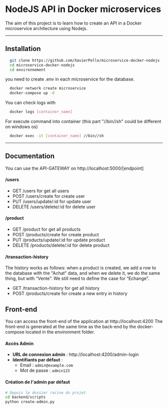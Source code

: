 
# NodeJS API in Docker microservices

The aim of this project is to learn how to create an API in a Docker microservice architecture using Nodejs.

---




## Installation

```bash
  git clone https://github.com/XavierPelle/microservice-docker-nodejs
  cd microservice-docker-nodejs
  cd environnement 
```
you need to create .env in each microservice for the database.

```bash
  docker network create microservice
  docker-compose up -d
```
You can check logs with 
```bash
  docker logs [container_name]
```
For execute command into container (this part "//bin//sh" could be different on windows os)
```bash
  docker exec -it [container_name] //bin//sh 
```

---
    
## Documentation

You can use the API-GATEWAY on http://localhost:5000/[endpoint]

#### /users 

- GET /users for get all users
- POST /users/create for create user
- PUT /users/update/:id for update user
- DELETE /users/delete/:id for delete user

#### /product

- GET /product for get all products
- POST /products/create for create product
- PUT /products/update/:id for update product
- DELETE /products/delete/:id for delete product

#### /transaction-history

The history works as follows: when a product is created, we add a row to the database with the "Achat” data, and when we delete it, we do the same thing, but with “Vente”. We still need to define the case for “Echange”.

- GET /transaction-history for get all history
- POST /products/create for create a new entry in history

## Front-end

You can access the front-end of the application at http://localhost:4200
The front-end is generated at the same time as the back-end by the docker-compose located in the environment folder.


#### Accès Admin
- **URL de connexion admin** : http://localhost:4200/admin-login
- **Identifiants par défaut** :
  - Email : `admin@example.com`
  - Mot de passe : `admin123`

#### Création de l'admin par défaut
```bash
# Depuis le dossier racine du projet
cd backend/scripts
python create-admin.py
```

